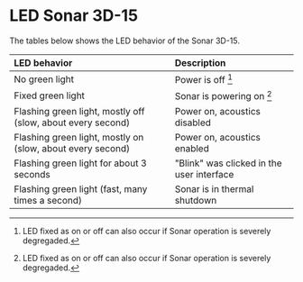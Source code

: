 
# LED Sonar 3D-15

The tables below shows the LED behavior of the Sonar 3D-15.

| LED behavior          | Description                   |
| :---------------------| :-----------------------------|
| No green light | Power is off [^1]|
| Fixed green light | Sonar is powering on [^1]|
| Flashing green light, mostly off (slow, about every second) | Power on, acoustics disabled               |
| Flashing green light, mostly on (slow, about every second)  | Power on, acoustics enabled               |
| Flashing green light for about 3 seconds | "Blink" was clicked in the user interface                |
| Flashing green light (fast, many times a second)   | Sonar is in thermal shutdown  |

[^1]: LED fixed as on or off can also occur if Sonar operation is severely degregaded.
